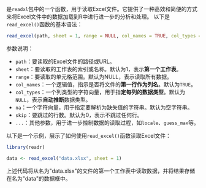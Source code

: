 是`readxl`包中的一个函数，用于读取Excel文件。它提供了一种高效和简便的方式来将Excel文件中的数据加载到R中进行进一步的分析和处理。
以下是`read_excel()`函数的基本语法：
```R
read_excel(path, sheet = 1, range = NULL, col_names = TRUE, col_types = NULL, na = "", skip = 0, ...)
```
参数说明：
- `path`：要读取的Excel文件的路径或URL。
- `sheet`：要读取的工作表的索引或名称。默认为1，表示**第一个工作表**。
- `range`：要读取的单元格范围。默认为NULL，表示读取所有数据。
- `col_names`：一个逻辑值，指示是否将文件的**第一行作为列名**。默认为`TRUE`。
- `col_types`：一个列类型的字符向量，用于指**定每列的数据类型**。默认为`NULL`，表示**自动推断**数据类型。
- `na`：一个字符向量，用于指定要解析为缺失值的字符串。默认为空字符串。
- `skip`：要跳过的行数。默认为0，表示不跳过任何行。
- `...`：其他参数，用于进一步控制数据的读取过程，如`locale`、`guess_max`等。

以下是一个示例，展示了如何使用`read_excel()`函数读取Excel文件：
```R
library(readr)

data <- read_excel("data.xlsx", sheet = 1)
```
上述代码将从名为"data.xlsx"的文件的第一个工作表中读取数据，并将结果存储在名为"data"的数据框中。
